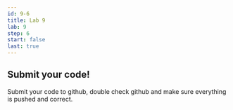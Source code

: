 ```yaml
---
id: 9-6
title: Lab 9 
lab: 9
step: 6
start: false
last: true
---
```


## Submit your code!

Submit your code to github, double check github and make sure everything is pushed and correct.